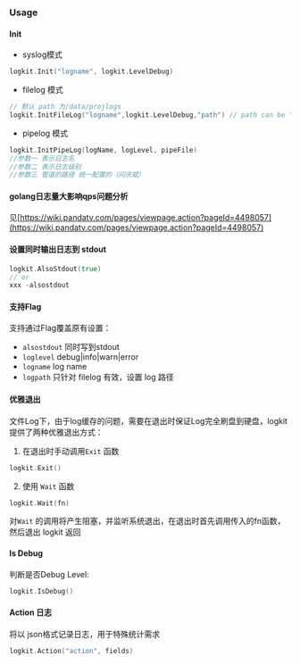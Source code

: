 ### Usage

#### Init

- syslog模式

```go
logkit.Init("logname", logkit.LevelDebug)
```
- filelog 模式

```go
// 默认 path 为/data/projlogs
logkit.InitFileLog("logname",logkit.LevelDebug,"path") // path can be "",default /data/projlogs
```

- pipelog 模式

```go
logkit.InitPipeLog(logName, logLevel, pipeFile)
//参数一 表示日志名
//参数二 表示日志级别
//参数三 管道的路径 统一配置的（问庆斌）
```

#### golang日志量大影响qps问题分析
见[https://wiki.pandatv.com/pages/viewpage.action?pageId=4498057](https://wiki.pandatv.com/pages/viewpage.action?pageId=4498057)
#### 设置同时输出日志到 stdout

```go
logkit.AlsoStdout(true)
// or
xxx -alsostdout
```

#### 支持Flag
支持通过Flag覆盖原有设置：
- `alsostdout` 同时写到stdout
- `loglevel`  debug|info|warn|error
- `logname`  log name
- `logpath` 只针对 filelog 有效，设置 log 路径

#### 优雅退出
文件Log下，由于log缓存的问题，需要在退出时保证Log完全刷盘到硬盘，logkit 提供了两种优雅退出方式：

1. 在退出时手动调用`Exit` 函数

```go
logkit.Exit()
```

2. 使用 `Wait` 函数
```go
logkit.Wait(fn)
```

   对`Wait` 的调用将产生阻塞，并监听系统退出，在退出时首先调用传入的fn函数，然后退出 logkit 返回

####  Is Debug

判断是否Debug Level:
```go
logkit.IsDebug()
```
#### Action 日志

将以 json格式记录日志，用于特殊统计需求

```go
logkit.Action("action", fields)
```
